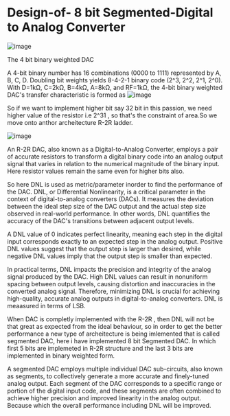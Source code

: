 # Design-of- 8 bit Segmented-Digital to Analog Converter
![image](https://github.com/TarakaSriram/Design-of-Segmented-Digital-to-Analog-Converter/assets/65438040/71f31470-5468-404d-8477-fcd1dedbb1aa)

The 4 bit binary weighted DAC

A 4-bit binary number has 16 combinations (0000 to 1111) represented by A, B, C, D. Doubling bit weights yields 8-4-2-1 binary code (2^3, 2^2, 2^1, 2^0). With D=1kΩ, C=2kΩ, B=4kΩ, A=8kΩ, and RF=1kΩ, the 4-bit binary weighted DAC's transfer characteristic is formed as 
![image](https://github.com/TarakaSriram/Design-of-Segmented-Digital-to-Analog-Converter/assets/65438040/04f6ceba-5d2a-4661-8bc6-cfb6bfc795a3)

So if we want to implement higher bit say 32 bit in this passion, we need higher value of the resistor i.e 2^31 , so that's the constraint of area.So we move onto anthor archeitecture R-2R ladder.

![image](https://github.com/TarakaSriram/Design-of-Segmented-Digital-to-Analog-Converter/assets/65438040/7a720e13-ed8a-4910-8289-810f649b4d30)

An R-2R DAC, also known as a Digital-to-Analog Converter, employs a pair of accurate resistors to transform a digital binary code into an analog output signal that varies in relation to the numerical magnitude of the binary input. Here resistor values remain the same even for higher bits also.

So here DNL is used as metric/parameter inorder to find the performance of the DAC. DNL, or Differential Nonlinearity, is a critical parameter in the context of digital-to-analog converters (DACs). It measures the deviation between the ideal step size of the DAC output and the actual step size observed in real-world performance. In other words, DNL quantifies the accuracy of the DAC's transitions between adjacent output levels.

A DNL value of 0 indicates perfect linearity, meaning each step in the digital input corresponds exactly to an expected step in the analog output. Positive DNL values suggest that the output step is larger than desired, while negative DNL values imply that the output step is smaller than expected.

In practical terms, DNL impacts the precision and integrity of the analog signal produced by the DAC. High DNL values can result in nonuniform spacing between output levels, causing distortion and inaccuracies in the converted analog signal. Therefore, minimizing DNL is crucial for achieving high-quality, accurate analog outputs in digital-to-analog converters. DNL is meaasured in terms of LSB.

When DAC is completly implemented with the R-2R , then DNL will not be that great as expected from the ideal behaviour, so in order to get the better performance a new type of archeitecture is being imlemented that is called segmented DAC, here i have implemented 8 bit Segmented DAC. In which first 5 bits are implemeted in R-2R structure and the last 3 bits are implemented in binary weighted form.

A segmented DAC  employs multiple individual DAC sub-circuits, also known as segments, to collectively generate a more accurate and finely-tuned analog output. Each segment of the DAC corresponds to a specific range or portion of the digital input code, and these segments are often combined to achieve higher precision and improved linearity in the analog output. Because which the overall performance including DNL will be improved.
